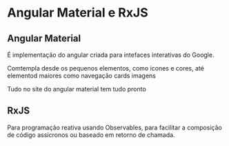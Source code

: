 # Angular Material e RxJS

## Angular Material

É implementação do angular criada para intefaces interativas do Google.

Comtempla desde os pequenos elementos, como icones e cores, até elementod maiores como navegação cards imagens

Tudo no site do angular material tem tudo pronto 

## RxJS

Para programação reativa usando Observables, para facilitar a composição de código assícronos ou baseado em retorno de chamada.


